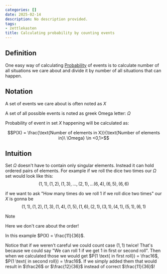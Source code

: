 ```yaml
---
categories: []
date: 2025-02-14
description: No description provided.
tags:
- zettlekasten
title: Calculating probability by counting events
---
```


## Definition

One easy way of calculating [Probability](Probability.md) of events is to calculate number of all situations we care about and divide it by number of all situations that can happen.

## Notation

A set of events we care about is often noted as $X$

A set of all possible events is noted as greek Omega letter: $\Omega$ 

Probability of event in set $X$ happening will be calculated as:

$$P(X) = \frac{\text{Number of elements in X}}{\text{Number of elements in}\ \Omega} \in <0,1>$$

## Intuition

Set $\Omega$ doesn't have to contain only singular elements. Instead it can hold ordered pairs of elements. For example if we roll the dice two times our $\Omega$ set would look like this: $${(1,1), (1,2), (1,3), ..., (2,1),...(6,4),(6,5),(6,6)}$$

if we want to ask "How many times do we roll 1 if we roll dice two times" our $X$ is gonna be $$(1,1), (1,2), (1,3), (1,4), (1,5), (1,6), (2,1), (3,1), (4,1), (5,1), (6,1)$$

> [!note] 
> Here we don't care about the order! 

In this example $P(X) = \frac{11}{36}$. 

Notice that if we weren't careful we could count case $(1,1)$ twice! That's because we could say "We can roll 1 if we get 1 in first or second roll". Then when we calculated those we would get $P(1 \text{ in first roll}) = \frac16$, $P(1 \text{ in second roll}) = \frac16$. If we simply added them that would result in $\frac26$ or $\frac{12}{36}$ instead of correct $\frac{11}{36}$!